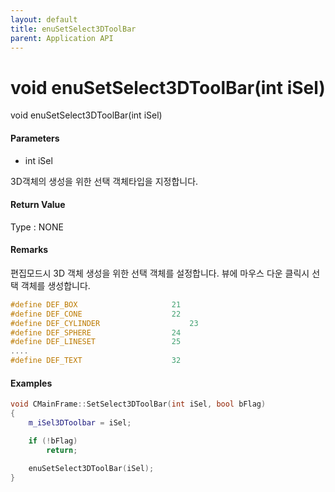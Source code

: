 ```yaml
---
layout: default
title: enuSetSelect3DToolBar
parent: Application API
---
```

# void enuSetSelect3DToolBar\(int iSel\)

void enuSetSelect3DToolBar\(int iSel\)

#### Parameters

* int iSel

3D객체의 생성을 위한 선택 객체타입을 지정합니다.

#### Return Value

Type : NONE

#### Remarks

편집모드시 3D 객체 생성을 위한 선택 객체를 설정합니다. 뷰에 마우스 다운 클릭시 선택 객체를 생성합니다.

```cpp
#define DEF_BOX						21
#define DEF_CONE					22
#define DEF_CYLINDER					23
#define DEF_SPHERE					24
#define DEF_LINESET					25
....
#define DEF_TEXT					32
```

#### Examples

```cpp
void CMainFrame::SetSelect3DToolBar(int iSel, bool bFlag)
{
	m_iSel3DToolbar = iSel;

	if (!bFlag)
		return;

	enuSetSelect3DToolBar(iSel);
}
```



